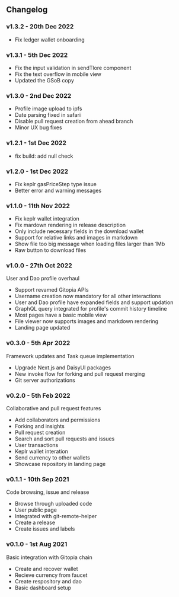 ## Changelog

### v1.3.2 - 20th Dec 2022

- Fix ledger wallet onboarding

### v1.3.1 - 5th Dec 2022

- Fix the input validation in sendTlore component
- Fix the text overflow in mobile view
- Updated the GSoB copy

### v1.3.0 - 2nd Dec 2022

- Profile image upload to ipfs
- Date parsing fixed in safari
- Disable pull request creation from ahead branch
- Minor UX bug fixes

### v1.2.1 - 1st Dec 2022

- fix build: add null check

### v1.2.0 - 1st Dec 2022

- Fix keplr gasPriceStep type issue
- Better error and warning messages

### v1.1.0 - 11th Nov 2022

- Fix keplr wallet integration
- Fix mardown rendering in release description
- Only include necessary fields in the download wallet
- Support for relative links and images in markdown
- Show file too big message when loading files larger than 1Mb
- Raw button to download files

### v1.0.0 - 27th Oct 2022

User and Dao profile overhaul

- Support revamed Gitopia APIs
- Username creation now mandatory for all other interactions
- User and Dao profile have expanded fields and support updation
- GraphQL query integrated for profile's commit history timeline
- Most pages have a basic mobile view
- File viewer now supports images and markdown rendering
- Landing page updated

### v0.3.0 - 5th Apr 2022

Framework updates and Task queue implementation

- Upgrade Next.js and DaisyUI packages
- New invoke flow for forking and pull request merging
- Git server authorizations

### v0.2.0 - 5th Feb 2022

Collaborative and pull request features

- Add collaborators and permissions
- Forking and insights
- Pull request creation
- Search and sort pull requests and issues
- User transactions
- Keplr wallet interation
- Send currency to other wallets
- Showcase repository in landing page

### v0.1.1 - 10th Sep 2021

Code browsing, issue and release

- Browse through uploaded code
- User public page
- Integrated with git-remote-helper
- Create a release
- Create issues and labels

### v0.1.0 - 1st Aug 2021

Basic integration with Gitopia chain

- Create and recover wallet
- Recieve currency from faucet
- Create respository and dao
- Basic dashboard setup
